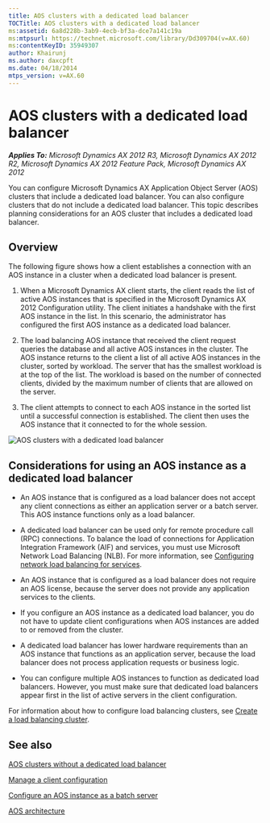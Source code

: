 ```yaml
---
title: AOS clusters with a dedicated load balancer
TOCTitle: AOS clusters with a dedicated load balancer
ms:assetid: 6a8d228b-3ab9-4ecb-bf3a-dce7a141c19a
ms:mtpsurl: https://technet.microsoft.com/library/Dd309704(v=AX.60)
ms:contentKeyID: 35949307
author: Khairunj
ms.author: daxcpft
ms.date: 04/18/2014
mtps_version: v=AX.60
---
```


# AOS clusters with a dedicated load balancer 


_**Applies To:** Microsoft Dynamics AX 2012 R3, Microsoft Dynamics AX 2012 R2, Microsoft Dynamics AX 2012 Feature Pack, Microsoft Dynamics AX 2012_

You can configure Microsoft Dynamics AX Application Object Server (AOS) clusters that include a dedicated load balancer. You can also configure clusters that do not include a dedicated load balancer. This topic describes planning considerations for an AOS cluster that includes a dedicated load balancer.

## Overview

The following figure shows how a client establishes a connection with an AOS instance in a cluster when a dedicated load balancer is present.

1.  When a Microsoft Dynamics AX client starts, the client reads the list of active AOS instances that is specified in the Microsoft Dynamics AX 2012 Configuration utility. The client initiates a handshake with the first AOS instance in the list. In this scenario, the administrator has configured the first AOS instance as a dedicated load balancer.

2.  The load balancing AOS instance that received the client request queries the database and all active AOS instances in the cluster. The AOS instance returns to the client a list of all active AOS instances in the cluster, sorted by workload. The server that has the smallest workload is at the top of the list. The workload is based on the number of connected clients, divided by the maximum number of clients that are allowed on the server.

3.  The client attempts to connect to each AOS instance in the sorted list until a successful connection is established. The client then uses the AOS instance that it connected to for the whole session.

![AOS clusters with a dedicated load balancer](images/Dd309704.AOS_cluster_with_dedicated_load_balancer_AOS(AX.60).gif "AOS clusters with a dedicated load balancer")

## Considerations for using an AOS instance as a dedicated load balancer

  - An AOS instance that is configured as a load balancer does not accept any client connections as either an application server or a batch server. This AOS instance functions only as a load balancer.

  - A dedicated load balancer can be used only for remote procedure call (RPC) connections. To balance the load of connections for Application Integration Framework (AIF) and services, you must use Microsoft Network Load Balancing (NLB). For more information, see [Configuring network load balancing for services](configuring-network-load-balancing-for-services.md).

  - An AOS instance that is configured as a load balancer does not require an AOS license, because the server does not provide any application services to the clients.

  - If you configure an AOS instance as a dedicated load balancer, you do not have to update client configurations when AOS instances are added to or removed from the cluster.

  - A dedicated load balancer has lower hardware requirements than an AOS instance that functions as an application server, because the load balancer does not process application requests or business logic.

  - You can configure multiple AOS instances to function as dedicated load balancers. However, you must make sure that dedicated load balancers appear first in the list of active servers in the client configuration.

For information about how to configure load balancing clusters, see [Create a load balancing cluster](create-a-load-balancing-cluster.md).

## See also

[AOS clusters without a dedicated load balancer](aos-clusters-without-a-dedicated-load-balancer.md)

[Manage a client configuration](manage-a-client-configuration.md)

[Configure an AOS instance as a batch server](configure-an-aos-instance-as-a-batch-server.md)

[AOS architecture](aos-architecture.md)

  


